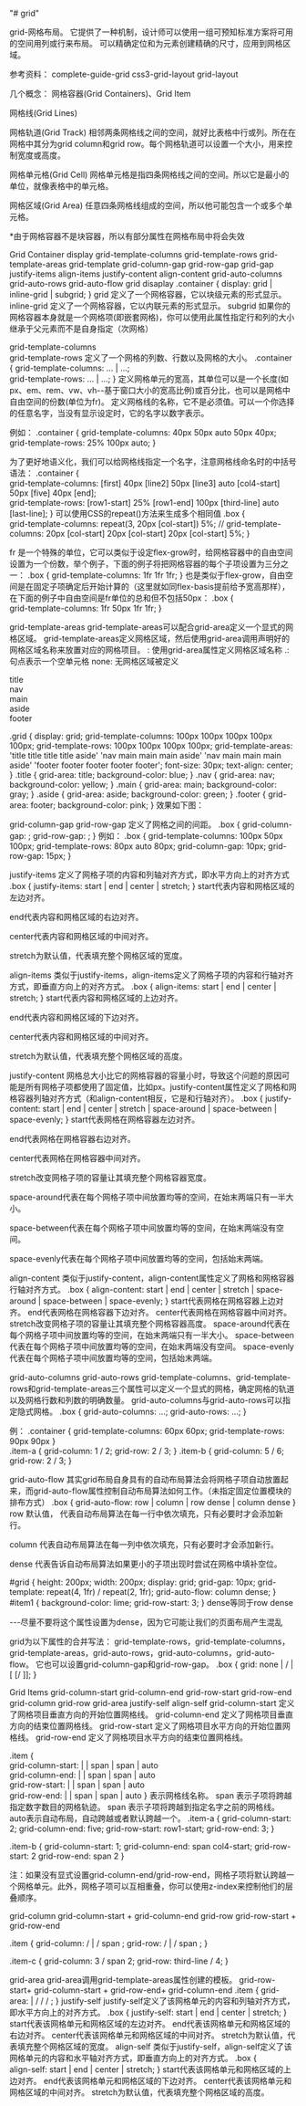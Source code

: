 "# grid" 


grid-网格布局。
它提供了一种机制，设计师可以使用一组可预知标准方案将可用的空间用列或行来布局。
可以精确定位和为元素创建精确的尺寸，应用到网格区域。

参考资料：
complete-guide-grid
css3-grid-layout
grid-layout


几个概念：
网格容器(Grid Containers)、Grid Item
<div class="container">
  <div class="item"></div> 
  <div class="item">
          <p class="sub-item"></p>
  </div>
  <div class="item"></div></div>
  
  
网格线(Grid Lines)


网格轨道(Grid Track)
相邻两条网格线之间的空间，就好比表格中行或列。所在在网格中其分为grid column和grid row。每个网格轨道可以设置一个大小，用来控制宽度或高度。


网格单元格(Grid Cell)
网格单元格是指四条网格线之间的空间。所以它是最小的单位，就像表格中的单元格。


网格区域(Grid Area)
任意四条网格线组成的空间，所以他可能包含一个或多个单元格。



*由于网格容器不是块容器，所以有部分属性在网格布局中将会失效



Grid Container
display
grid-template-columns
grid-template-rows
grid-template-areas
grid-template
grid-column-gap
grid-row-gap
grid-gap
justify-items
align-items
justify-content
align-content
grid-auto-columns
grid-auto-rows
grid-auto-flow
grid
disaplay
.container { display: grid | inline-grid | subgrid; }
grid 
定义了一个网格容器，它以块级元素的形式显示。
inline-grid 
定义了一个网格容器，它以内联元素的形式显示。
subgrid 
如果你的网格容器本身就是一个网格项(即嵌套网格)，你可以使用此属性指定行和列的大小继承于父元素而不是自身指定（次网格）

grid-template-columns  
grid-template-rows
定义了一个网格的列数、行数以及网格的大小。
.container { 
    grid-template-columns: <track-size> ... | <line-name> <track-size> ...;     
    grid-template-rows: <track-size> ... | <line-name> <track-size> ...;
 }
定义网格单元的宽高，其单位可以是一个长度(如px、em、rem、vw、vh--基于窗口大小的宽高比例)或百分比，也可以是网格中自由空间的份数(单位为fr)。
定义网格线的名称，它不是必须值。可以一个你选择的任意名字，当没有显示设定时，它的名字以数字表示。

例如：
.container {
    grid-template-columns: 40px 50px auto 50px 40px;
    grid-template-rows: 25% 100px auto;
 }


为了更好地语义化，我们可以给网格线指定一个名字，注意网格线命名时的中括号语法：
.container {     
    grid-template-columns: [first] 40px [line2] 50px [line3] auto [col4-start] 50px [five] 40px [end];     
    grid-template-rows: [row1-start] 25% [row1-end] 100px [third-line] auto [last-line]; 
}
可以使用CSS的repeat()方法来生成多个相同值
.box {    
     grid-template-columns: repeat(3, 20px [col-start]) 5%; 
     // grid-template-columns: 20px [col-start] 20px [col-start] 20px [col-start] 5%;
 }

fr
是一个特殊的单位，它可以类似于设定flex-grow时，给网格容器中的自由空间设置为一个份数，举个例子，下面的例子将把网格容器的每个子项设置为三分之一：
.box { 
    grid-template-columns: 1fr 1fr 1fr; 
    } 
也是类似于flex-grow，自由空间是在固定子项确定后开始计算的（这里就如同flex-basis提前给予宽高那样），在下面的例子中自由空间是fr单位的总和但不包括50px：
.box {    
   grid-template-columns: 1fr 50px 1fr 1fr;
  }

grid-template-areas
grid-template-areas可以配合grid-area定义一个显式的网格区域。
grid-template-areas定义网格区域，然后使用grid-area调用声明好的网格区域名称来放置对应的网格项目。
<grid-area-name>: 使用grid-area属性定义网格区域名称
.: 句点表示一个空单元格
none: 无网格区域被定义

<section class="grid">
    <div class="title">title</div>
    <div class="nav">nav</div>
    <div class="main">main</div>
    <div class="aside">aside</div>
    <div class="footer">footer</div>
</section>

.grid {
    display: grid;
    grid-template-columns: 100px 100px 100px 100px 100px;
    grid-template-rows: 100px 100px 100px 100px;
    grid-template-areas: 'title title title title aside'
                          'nav main main main aside'
                          'nav main main main aside'
                          'footer footer footer footer footer';
    font-size: 30px;
    text-align: center;
}
.title {
    grid-area: title;
    background-color: blue;
}
.nav {
    grid-area: nav;
    background-color: yellow;
}
.main {
    grid-area: main;
    background-color: gray;
}
.aside {
    grid-area: aside;
    background-color: green;
}
.footer {
    grid-area: footer;
    background-color: pink;
}
效果如下图：



grid-column-gap
grid-row-gap
定义了网格之间的间距。
.box {
    grid-column-gap: <line-size>;
    grid-row-gap: <line-size>;
}
例如：
.box {
    grid-template-columns: 100px 50px 100px;
    grid-template-rows: 80px auto 80px;
    grid-column-gap: 10px;
    grid-row-gap: 15px;
}

justify-items
定义了网格子项的内容和列轴对齐方式，即水平方向上的对齐方式
.box {
    justify-items: start | end | center | stretch;
}
start代表内容和网格区域的左边对齐。



end代表内容和网格区域的右边对齐。



center代表内容和网格区域的中间对齐。



stretch为默认值，代表填充整个网格区域的宽度。



align-items
类似于justify-items，align-items定义了网格子项的内容和行轴对齐方式，即垂直方向上的对齐方式。
.box {
    align-items: start | end | center | stretch;
}
start代表内容和网格区域的上边对齐。


end代表内容和网格区域的下边对齐。



center代表内容和网格区域的中间对齐。


stretch为默认值，代表填充整个网格区域的高度。




justify-content
网格总大小比它的网格容器的容量小时，导致这个问题的原因可能是所有网格子项都使用了固定值，比如px。justify-content属性定义了网格和网格容器列轴对齐方式（和align-content相反，它是和行轴对齐）。
.box {
    justify-content: start | end | center | stretch | space-around | space-between | space-evenly;
}
start代表网格在网格容器左边对齐。


end代表网格在网格容器右边对齐。


center代表网格在网格容器中间对齐。


stretch改变网格子项的容量让其填充整个网格容器宽度。


space-around代表在每个网格子项中间放置均等的空间，在始末两端只有一半大小。


space-between代表在每个网格子项中间放置均等的空间，在始末两端没有空间。


space-evenly代表在每个网格子项中间放置均等的空间，包括始末两端。



align-content
类似于justify-content，align-content属性定义了网格和网格容器行轴对齐方式。
.box {
    align-content: start | end | center | stretch | space-around | space-between | space-evenly;
}
start代表网格在网格容器上边对齐。
end代表网格在网格容器下边对齐。
center代表网格在网格容器中间对齐。
stretch改变网格子项的容量让其填充整个网格容器高度。
space-around代表在每个网格子项中间放置均等的空间，在始末两端只有一半大小。
space-between代表在每个网格子项中间放置均等的空间，在始末两端没有空间。
space-evenly代表在每个网格子项中间放置均等的空间，包括始末两端。

grid-auto-columns
grid-auto-rows
grid-template-columns、grid-template-rows和grid-template-areas三个属性可以定义一个显式的网格，确定网格的轨道以及网格行数和列数的明确数量。 
grid-auto-columns与grid-auto-rows可以指定隐式网格。
.box {
    grid-auto-columns: <track-size> ...;
    grid-auto-rows: <track-size> ...;
}

例：
.container {
    grid-template-columns: 60px 60px;
    grid-template-rows: 90px 90px
}  
.item-a {
    grid-column: 1 / 2;
    grid-row: 2 / 3;
}
.item-b {
    grid-column: 5 / 6;
    grid-row: 2 / 3;
}



grid-auto-flow
其实grid布局自身具有的自动布局算法会将网格子项自动放置起来，而grid-auto-flow属性控制自动布局算法如何工作。（未指定固定位置模块的排布方式）
.box {
    grid-auto-flow: row | column | row dense | column dense
}
row 默认值，
代表自动布局算法在每一行中依次填充，只有必要时才会添加新行。



column
代表自动布局算法在每一列中依次填充，只有必要时才会添加新行。



dense
代表告诉自动布局算法如果更小的子项出现时尝试在网格中填补空位。

#grid {
        height: 200px;
        width: 200px;
        display: grid;
        grid-gap: 10px;
        grid-template: repeat(4, 1fr) / repeat(2, 1fr);
        grid-auto-flow: column  dense;
}
#item1 {
        background-color: lime;
        grid-row-start: 3;
}
dense等同于row dense

---尽量不要将这个属性设置为dense，因为它可能让我们的页面布局产生混乱




grid为以下属性的合并写法：
grid-template-rows，grid-template-columns，grid-template-areas，grid-auto-rows，grid-auto-columns，grid-auto-flow。
它也可以设置grid-column-gap和grid-row-gap。
.box {
    grid: none | <grid-template-rows> / <grid-template-columns> | <grid-auto-flow> [<grid-auto-rows> [/ <grid-auto-columns>]];
}



Grid Items
grid-column-start
grid-column-end
grid-row-start
grid-row-end
grid-column
grid-row
grid-area
justify-self
align-self
grid-column-start
定义了网格项目垂直方向的开始位置网格线。
grid-column-end
定义了网格项目垂直方向的结束位置网格线。
grid-row-start
定义了网格项目水平方向的开始位置网格线。
grid-row-end
定义了网格项目水平方向的结束位置网格线。

.item {     
    grid-column-start: <number> | <name> | span <number> | span <name> | auto     
    grid-column-end: <number> | <name> | span <number> | span <name> | auto     
    grid-row-start: <number> | <name> | span <number> | span <name> | auto     
    grid-row-end: <number> | <name> | span <number> | span <name> | auto 
}
<line>表示网格线名称。
span <number>表示子项将跨越指定数字数目的网格轨迹。
span <name>表示子项将跨越到指定名字之前的网格线。
auto表示自动布局，自动跨越或者默认跨越一个。
.item-a {
    grid-column-start: 2;
    grid-column-end: five;
    grid-row-start: row1-start;
    grid-row-end: 3;
}

.item-b {
    grid-column-start: 1;
    grid-column-end: span col4-start;
    grid-row-start: 2
    grid-row-end: span 2
}

注：如果没有显式设置grid-column-end/grid-row-end，网格子项将默认跨越一个网格单元。此外，网格子项可以互相重叠，你可以使用z-index来控制他们的层叠顺序。

grid-column
grid-column-start + grid-column-end
grid-row
grid-row-start + grid-row-end


.item {
    grid-column: <start-line> / <end-line> | <start-line> / span <value>;
    grid-row: <start-line> / <end-line> | <start-line> / span <value>;
}

.item-c {
    grid-column: 3 / span 2;
    grid-row: third-line / 4;
}



grid-area
grid-area调用grid-template-areas属性创建的模板。
grid-row-start+ grid-column-start + grid-row-end+ grid-column-end
.item {
    grid-area: <name> | <row-start> / <column-start> / <row-end> / <column-end>;
}
justify-self
justify-self定义了该网格单元的内容和列轴对齐方式，即水平方向上的对齐方式。
.box {
    justify-self: start | end | center | stretch;
}
start代表该网格单元和网格区域的左边对齐。
end代表该网格单元和网格区域的右边对齐。
center代表该网格单元和网格区域的中间对齐。
stretch为默认值，代表填充整个网格区域的宽度。
align-self
类似于justify-self，align-self定义了该网格单元的内容和水平轴对齐方式，即垂直方向上的对齐方式。
.box {     
    align-self: start | end | center | stretch; 
} 
start代表该网格单元和网格区域的上边对齐。
end代表该网格单元和网格区域的下边对齐。
center代表该网格单元和网格区域的中间对齐。
stretch为默认值，代表填充整个网格区域的高度。




